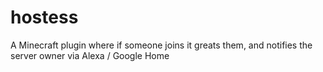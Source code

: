 # hostess
A Minecraft plugin where if someone joins it greats them, and notifies the server owner via Alexa / Google Home
